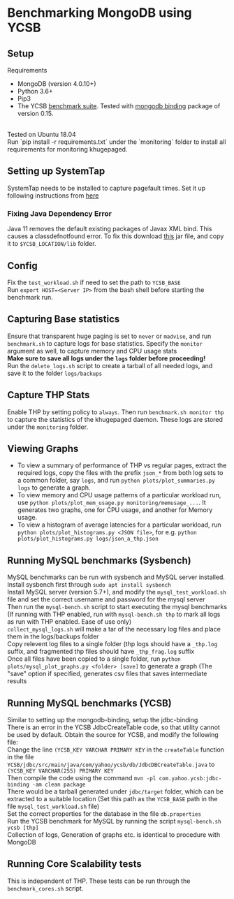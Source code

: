# Benchmarking MongoDB using YCSB

## Setup
Requirements <br>
* MongoDB (version 4.0.10+)
* Python 3.6+
* Pip3
* The YCSB [benchmark suite](https://github.com/brianfrankcooper/YCSB/releases). Tested with [mongodb binding](https://github.com/brianfrankcooper/YCSB/releases/download/0.15.0/ycsb-mongodb-binding-0.15.0.tar.gz) package of version 0.15.

<br>
Tested on Ubuntu 18.04 <br>
Run `pip install -r requirements.txt` under the `monitoring` folder to install all requirements for monitoring khugepaged.

## Setting up SystemTap
SystemTap needs to be installed to capture pagefault times. Set it up following instructions from [here](https://wiki.ubuntu.com/Kernel/Systemtap#Where_to_get_debug_symbols_for_kernel_X.3F)

### Fixing Java Dependency Error
Java 11 removes the default existing packages of Javax XML bind. This causes a classdefnotfound error. To fix this download [this](https://repo1.maven.org/maven2/javax/xml/bind/jaxb-api/2.3.0/jaxb-api-2.3.0.jar) jar file, and copy it to `$YCSB_LOCATION/lib` folder.

## Config
Fix the `test_workload.sh` if need to set the path to `YCSB_BASE` <br>
Run `export HOST=<Server IP>` from the bash shell before starting the benchmark run. <br>

## Capturing Base statistics
Ensure that transparent huge paging is set to `never` or `madvise`, and run `benchmark.sh` to capture logs for base statistics. Specify the `monitor` argument as well, to capture memory and CPU usage stats <br>
**Make sure to save all logs under the `logs` folder before proceeding!** <br>
Run the `delete_logs.sh` script to create a tarball of all needed logs, and save it to the folder `logs/backups` <br>

## Capture THP Stats
Enable THP by setting policy to `always`. Then run `benchmark.sh monitor thp` to capture the statistics of the khugepaged daemon. These logs are stored under the `monitoring` folder. <br>

## Viewing Graphs
* To view a summary of performance of THP vs regular pages, extract the required logs, copy the files with the prefix `json_*` from both log sets to a common folder, say `logs`, and run `python plots/plot_summaries.py logs` to generate a graph.
* To view memory and CPU usage patterns of a particular workload run, use `python plots/plot_mem_usage.py monitoring/memusage_...`. It generates two graphs, one for CPU usage, and another for Memory usage. 
* To view a histogram of average latencies for a particular workload, run `python plots/plot_histograms.py <JSON file>`, for e.g. `python plots/plot_histograms.py logs/json_a_thp.json`

## Running MySQL benchmarks (Sysbench)
MySQL benchmarks can be run with sysbench and MySQL server installed. Install sysbench first through `sudo apt install sysbench` <br>
Install MySQL server (version 5.7+), and modify the `mysql_test_workload.sh` file and set the correct username and password for the mysql server <br> 
Then run the `mysql-bench.sh` script to start executing the mysql benchmarks <br>
(If running with THP enabled, run with `mysql-bench.sh thp` to mark all logs as run with THP enabled. Ease of use only) <br>
`collect_mysql_logs.sh` will make a tar of the necessary log files and place them in the logs/backups folder <br>
Copy relevent log files to a single folder (thp logs should have a `_thp.log` suffix, and fragmented thp files should have `_thp_frag.log` suffix <br>
Once all files have been copied to a single folder, run `python plots/mysql_plot_graphs.py <folder> [save]` to generate a graph (The "save" option if specified, generates csv files that saves intermediate results <br>

## Running MySQL benchmarks (YCSB)
Similar to setting up the mongodb-binding, setup the jdbc-binding <br>
There is an error in the YCSB JdbcCreateTable code, so that utility cannot be used by default. Obtain the source for YCSB, and modify the following file: <br>
Change the line `(YCSB_KEY VARCHAR PRIMARY KEY` in the `createTable` function in the file `YCSB/jdbc/src/main/java/com/yahoo/ycsb/db/JdbcDBCreateTable.java` to <br>
`(YCSB_KEY VARCHAR(255) PRIMARY KEY` <br>
Then compile the code using the command `mvn -pl com.yahoo.ycsb:jdbc-binding -am clean package` <br>
There would be a tarball generated under `jdbc/target` folder, which can be extracted to a suitable location (Set this path as the `YCSB_BASE` path in the file `mysql_test_workload.sh` file) <br>
Set the correct properties for the database in the file `db.properties` <br>
Run the YCSB benchmark for MySQL by running the script `mysql-bench.sh ycsb [thp]` <br>
Collection of logs, Generation of graphs etc. is identical to procedure with MongoDB <br>

## Running Core Scalability tests
This is independent of THP. These tests can be run through the `benchmark_cores.sh` script.

